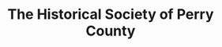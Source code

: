 ---
layout: repo
title: "The Historical Society of Perry County"
id: 14631
permalink: repos/14631/
---
